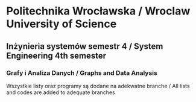 <h1>Politechnika Wrocławska / Wroclaw University of Science</h1>
<h2>Inżynieria systemów semestr 4 / System Engineering 4th semester</h2>
<h3>Grafy i Analiza Danych / Graphs and Data Analysis</h3>

Wszystkie listy oraz programy są dodane na adekwatne branche / All lists and codes are added to adequate branches

